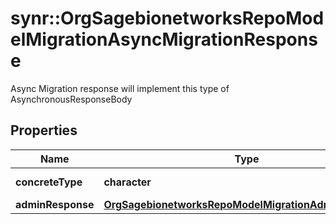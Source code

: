 # synr::OrgSagebionetworksRepoModelMigrationAsyncMigrationResponse

Async Migration response will implement this type of AsynchronousResponseBody

## Properties
Name | Type | Description | Notes
------------ | ------------- | ------------- | -------------
**concreteType** | **character** |  | [Enum: [org.sagebionetworks.repo.model.migration.AsyncMigrationResponse]] 
**adminResponse** | [**OrgSagebionetworksRepoModelMigrationAdminResponse**](org.sagebionetworks.repo.model.migration.AdminResponse.md) |  | [optional] 


